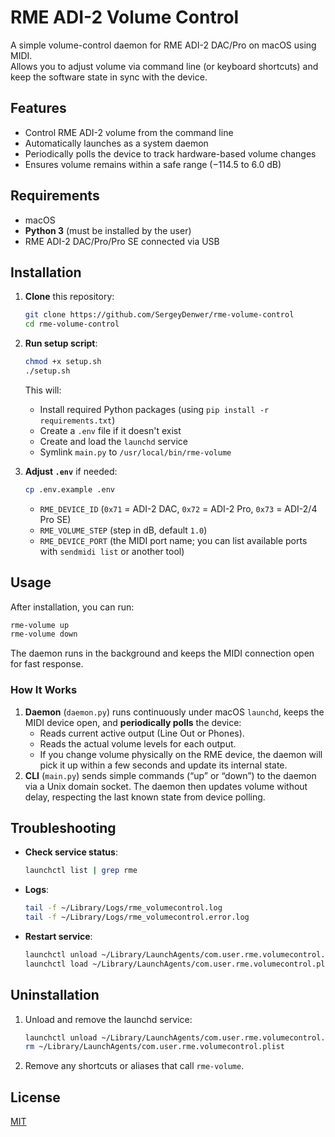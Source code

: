 # RME ADI-2 Volume Control

A simple volume-control daemon for RME ADI-2 DAC/Pro on macOS using MIDI.  
Allows you to adjust volume via command line (or keyboard shortcuts) and keep the software state in sync with the device.

## Features

- Control RME ADI-2 volume from the command line  
- Automatically launches as a system daemon  
- Periodically polls the device to track hardware-based volume changes  
- Ensures volume remains within a safe range (−114.5 to 6.0 dB)

## Requirements

- macOS  
- **Python 3** (must be installed by the user)  
- RME ADI-2 DAC/Pro/Pro SE connected via USB

## Installation

1. **Clone** this repository:
   ```bash
   git clone https://github.com/SergeyDenwer/rme-volume-control
   cd rme-volume-control
   ```

2. **Run setup script**:
   ```bash
   chmod +x setup.sh
   ./setup.sh
   ```
   This will:
   - Install required Python packages (using `pip install -r requirements.txt`)
   - Create a `.env` file if it doesn't exist
   - Create and load the `launchd` service
   - Symlink `main.py` to `/usr/local/bin/rme-volume`

3. **Adjust `.env`** if needed:
   ```bash
   cp .env.example .env
   ```
   - `RME_DEVICE_ID` (`0x71` = ADI-2 DAC, `0x72` = ADI-2 Pro, `0x73` = ADI-2/4 Pro SE)
   - `RME_VOLUME_STEP` (step in dB, default `1.0`)
   - `RME_DEVICE_PORT` (the MIDI port name; you can list available ports with `sendmidi list` or another tool)

## Usage

After installation, you can run:
```bash
rme-volume up
rme-volume down
```
The daemon runs in the background and keeps the MIDI connection open for fast response.

### How It Works

1. **Daemon** (`daemon.py`) runs continuously under macOS `launchd`, keeps the MIDI device open, and **periodically polls** the device:
   - Reads current active output (Line Out or Phones).
   - Reads the actual volume levels for each output.
   - If you change volume physically on the RME device, the daemon will pick it up within a few seconds and update its internal state.
2. **CLI** (`main.py`) sends simple commands (“up” or “down”) to the daemon via a Unix domain socket. The daemon then updates volume without delay, respecting the last known state from device polling.

## Troubleshooting

- **Check service status**:
  ```bash
  launchctl list | grep rme
  ```
- **Logs**:
  ```bash
  tail -f ~/Library/Logs/rme_volumecontrol.log
  tail -f ~/Library/Logs/rme_volumecontrol.error.log
  ```
- **Restart service**:
  ```bash
  launchctl unload ~/Library/LaunchAgents/com.user.rme.volumecontrol.plist
  launchctl load ~/Library/LaunchAgents/com.user.rme.volumecontrol.plist
  ```

## Uninstallation

1. Unload and remove the launchd service:
   ```bash
   launchctl unload ~/Library/LaunchAgents/com.user.rme.volumecontrol.plist
   rm ~/Library/LaunchAgents/com.user.rme.volumecontrol.plist
   ```
2. Remove any shortcuts or aliases that call `rme-volume`.

## License

[MIT](https://choosealicense.com/licenses/mit/)
